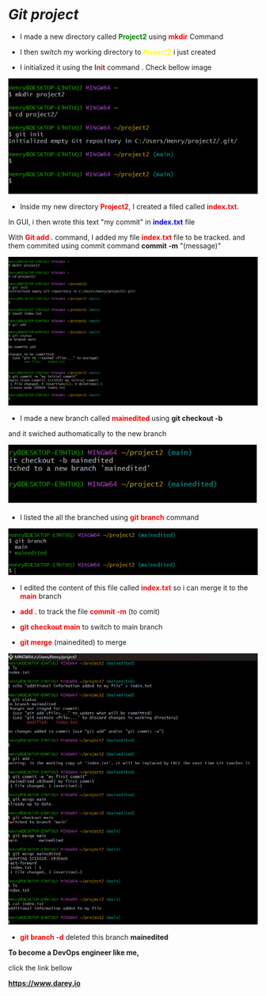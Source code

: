 #  *Git project*



-  I made a new directory called <font color="green">**Project2**</font> using <font color="red">**mkdir**</font> Command

-   I then switch my working directory to <font color="yellow">**Project2**</font> i just created

- I initialized it using the <font color="brown">**Init**</font> command . Check bellow image

![Alt text](Images/1.png)

- Inside my new directory <font color="red">**Project2**</font>, I created a filed called <font color="red">**index.txt**</font>.

In GUI, i  then wrote this text "my commit" in <font color="blue">**index.txt**</font> file 

With <font color="red">**Git add .**</font> command, I added my file <font color="red">**index.txt**</font> file to be tracked.  and them commited using commit command **commit  -m** "(message)"

![Alt text](Images/2.png)

- I made a new branch called <font color="red">**mainedited**</font> using **git checkout -b**

and it swiched authomatically to the new branch 

![Alt text](Images/3.png)

- I listed the all the branched using <font color="red">**git branch**</font> command


![Alt text](Images/4.png)

-  I edited the content of this file called  <font color="red">**index.txt**</font> so i can merge it to the <font color="red">**main**</font> branch 

  -  <font color="red">**add .**</font> to track the file 
 <font color="red">**commit -m** </font>(to comit)

 -  <font color="red">**git checkout main**</font> to switch to main branch

 -  <font color="red">**git merge**</font> (mainedited) to merge 

![Alt text](Images/5.png)

-   <font color="red">**git branch -d**</font> deleted this branch **mainedited**



**To become a DevOps engineer like me,** 

click the link bellow 

**https://www.darey.io**





